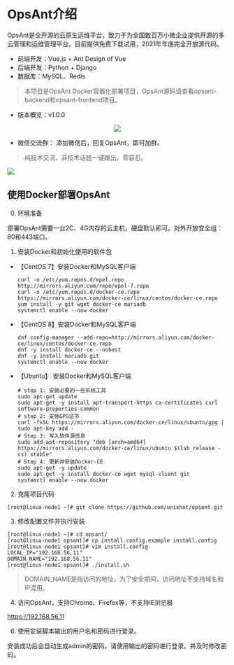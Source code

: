 # OpsAnt介绍

OpsAnt是全开源的云原生运维平台，致力于为全国数百万小微企业提供开源的多云管理和运维管理平台。目前提供免费下载试用，2021年年底完全开放源代码。

- 前端开发：Vue.js + Ant Design of Vue
- 后端开发：Python + Django
- 数据库：MySQL、Redis

> 本项目是OpsAnt Docker容器化部署项目，OpsAnt源码请查看opsant-backend和opsant-frontend项目。

- 版本概览：v1.0.0

<p align="center">
    <a href="http://www.opsany.com/">
        <img src="https://www.opsany.com/images/opsant.png">
    </a>
</p>

- 微信交流群： 添加微信后，回复OpsAnt，即可加群。

> 纯技术交流，非技术话题一键踢出，零容忍。

<img src="https://www.opsany.com/images/opsant-weixin.png">

## 使用Docker部署OpsAnt

0. 环境准备

部署OpsAnt需要一台2C、4G内存的云主机，硬盘默认即可。对外开放安全组：80和443端口。

1. 安装Docker和初始化使用的软件包

- 【CentOS 7】安装Docker和MySQL客户端

  ```
  curl -o /etc/yum.repos.d/epel.repo http://mirrors.aliyun.com/repo/epel-7.repo
  curl -o /etc/yum.repos.d/docker-ce.repo https://mirrors.aliyun.com/docker-ce/linux/centos/docker-ce.repo
  yum install -y git wget docker-ce mariadb
  systemctl enable --now docker
  ```

- 【CentOS 8】安装Docker和MySQL客户端

  ```
  dnf config-manager --add-repo=http://mirrors.aliyun.com/docker-ce/linux/centos/docker-ce.repo
  dnf -y install docker-ce --nobest
  dnf -y install mariadb git
  systemctl enable --now docker
  ```

- 【Ubuntu】 安装Docker和MySQL客户端

  ```
  # step 1: 安装必要的一些系统工具
  sudo apt-get update
  sudo apt-get -y install apt-transport-https ca-certificates curl software-properties-common
  # step 2: 安装GPG证书
  curl -fsSL https://mirrors.aliyun.com/docker-ce/linux/ubuntu/gpg | sudo apt-key add -
  # Step 3: 写入软件源信息
  sudo add-apt-repository "deb [arch=amd64] https://mirrors.aliyun.com/docker-ce/linux/ubuntu $(lsb_release -cs) stable"
  # Step 4: 更新并安装Docker-CE
  sudo apt-get -y update
  sudo apt-get -y install docker-ce wget mysql-client git
  systemctl enable --now docker
  ```

2. 克隆项目代码

```
[root@linux-node1 ~]# git clone https://github.com/unixhot/opsant.git
```

3. 修改配置文件并执行安装

```
[root@linux-node1 ~]# cd opsant/
[root@linux-node1 opsant]# cp install.config.example install.config
[root@linux-node1 opsant]# vim install.config
LOCAL_IP="192.168.56.11"
DOMAIN_NAME="192.168.56.11"
[root@linux-node1 opsant]# ./install.sh
```
> DOMAIN_NAME是指访问的地址，为了安全期间，访问地址不支持域名和IP混用。

4. 访问OpsAnt，支持Chrome、Firefox等，不支持IE浏览器

https://192.168.56.11

6. 使用安装脚本输出的用户名和密码进行登录。

安装成功后会自动生成admin的密码，请使用输出的密码进行登录。并及时修改密码。
